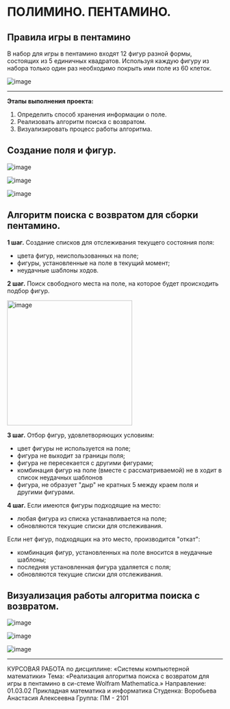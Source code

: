 # ПОЛИМИНО. ПЕНТАМИНО.
## Правила игры в пентамино ##

В набор для игры в пентамино входят 12 фигур разной формы, состоящих из 5 единичных квадратов. Используя каждую фигуру из набора только один раз необходимо покрыть ими поле из 60 клеток.

![image](https://user-images.githubusercontent.com/99526918/202173115-08065590-5341-4504-baf6-b5cf733e6c73.png)

***

**Этапы выполнения проекта:**
1. Определить способ хранения информации о поле.
2. Реализовать алгоритм поиска с возвратом.
3. Визуализировать процесс работы алгоритма.

## Создание поля и фигур. ##
![image](https://user-images.githubusercontent.com/99526918/202173375-62d7917f-995a-41bc-b09b-5e834931b04e.png)

![image](https://user-images.githubusercontent.com/99526918/202173447-f2010522-e1a6-49ba-94ce-c53ad039a071.png)

![image](https://user-images.githubusercontent.com/99526918/202173541-84557f8d-1beb-4ee6-8119-a4d1ae42841e.png)

## Алгоритм поиска с возвратом для сборки пентамино. ##
**1 шаг.**
Создание списков для отслеживания текущего состояния поля:
- цвета фигур, неиспользованных на поле;
- фигуры, установленные на поле в текущий момент;
- неудачные шаблоны ходов.

**2 шаг.**
Поиск свободного места на поле, на которое будет происходить подбор фигур.

<img width="292" alt="image" src="https://user-images.githubusercontent.com/99526918/202174301-fbf0728d-688e-47f5-8dba-879f6dde9d07.png">

**3 шаг.**
Отбор фигур, удовлетворяющих условиям:
- цвет фигуры не используется на поле;
- фигура не выходит за границы поля;
- фигура не пересекается с другими фигурами;
- комбинация фигур на поле (вместе с рассматриваемой) не в ходит в список неудачных шаблонов
- фигура, не образует "дыр" не кратных 5 между краем поля и другими фигурами.

**4 шаг.**
Если имеются фигуры подходящие на место:
- любая фигура из списка устанавливается на поле;
- обновляются текущие списки для отслеживания.

Если нет фигур, подходящих на это место, производится "откат":
- комбинация фигур, установленных на поле вносится в неудачные шаблоны;
- последняя установленная фигура удаляется с поля;
- обновляются текущие списки для отслеживания.

## Визуализация работы алгоритма поиска с возвратом. ##

![image](https://user-images.githubusercontent.com/99526918/202174672-72cd4f6d-33e6-46a9-a3e1-deca0ed57329.png)

![image](https://user-images.githubusercontent.com/99526918/202175401-e32ad336-fd97-4b08-ab78-9d40e6178ed9.png)

![image](https://user-images.githubusercontent.com/99526918/202175361-ebba2ba9-da56-4d40-94f4-425348b1182d.png)

***
КУРСОВАЯ РАБОТА по дисциплине: «Системы компьютерной математики»
Тема: «Реализация алгоритма поиска с возвратом для игры в пентамино в си-стеме Wolfram Mathematica.»
Направление: 01.03.02 Прикладная математика и информатика
Студенка: Воробьева Анастасия Алексеевна
Группа: ПМ - 2101
